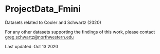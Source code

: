 # ProjectData_Fmini
Datasets related to Cooler and Schwartz (2020)

For any other datasets supporting the findings of this work, please contact greg.schwartz@northwestern.edu

Last updated: Oct 13 2020
